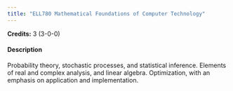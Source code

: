 ```yaml
---
title: "ELL780 Mathematical Foundations of Computer Technology"
---
```

**Credits:** 3 (3-0-0)

#### Description
Probability theory, stochastic processes, and statistical inference. Elements of real and complex analysis, and linear algebra. Optimization, with an emphasis on application and implementation.